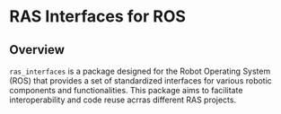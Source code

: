 # RAS Interfaces for ROS

## Overview
`ras_interfaces` is a package designed for the Robot Operating System (ROS) that provides a set of standardized interfaces for various robotic components and functionalities. This package aims to facilitate interoperability and code reuse acrras different RAS projects.
